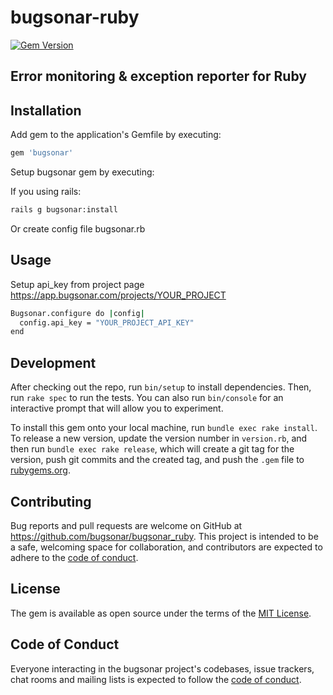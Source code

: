 # bugsonar-ruby

[![Gem Version](https://badge.fury.io/rb/bugsonar.svg)](https://badge.fury.io/rb/bugsonar)

## Error monitoring & exception reporter for Ruby

## Installation

Add gem to the application's Gemfile by executing:

```sh
gem 'bugsonar'
```

Setup bugsonar gem by executing:

If you using rails:

```sh
rails g bugsonar:install
```

Or create config file bugsonar.rb

## Usage

Setup api_key from project page https://app.bugsonar.com/projects/YOUR_PROJECT

```sh
Bugsonar.configure do |config|
  config.api_key = "YOUR_PROJECT_API_KEY"
end
```

## Development

After checking out the repo, run `bin/setup` to install dependencies. Then, run `rake spec` to run the tests. You can also run `bin/console` for an interactive prompt that will allow you to experiment.

To install this gem onto your local machine, run `bundle exec rake install`. To release a new version, update the version number in `version.rb`, and then run `bundle exec rake release`, which will create a git tag for the version, push git commits and the created tag, and push the `.gem` file to [rubygems.org](https://rubygems.org).

## Contributing

Bug reports and pull requests are welcome on GitHub at https://github.com/bugsonar/bugsonar_ruby. This project is intended to be a safe, welcoming space for collaboration, and contributors are expected to adhere to the [code of conduct](https://github.com/bugsonar/bugsonar_ruby/blob/main/CODE_OF_CONDUCT.md).

## License

The gem is available as open source under the terms of the [MIT License](https://github.com/bugsonar/bugsonar_ruby/blob/main/LICENSE.txt).

## Code of Conduct

Everyone interacting in the bugsonar project's codebases, issue trackers, chat rooms and mailing lists is expected to follow the [code of conduct](https://github.com/bugsonar/bugsonar_ruby/blob/main/CODE_OF_CONDUCT.md).
